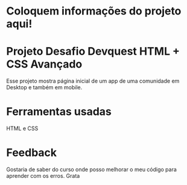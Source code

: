 # Coloquem informações do projeto aqui!
# Projeto Desafio Devquest HTML + CSS Avançado

Esse projeto mostra página inicial de um app de uma comunidade em Desktop e também em mobile.

# Ferramentas usadas 

HTML e CSS

# Feedback
Gostaria de saber do curso onde posso melhorar o meu código para aprender com os erros. Grata